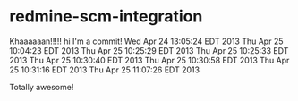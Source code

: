 redmine-scm-integration
=======================

Khaaaaaan!!!!!
hi I'm a commit!
Wed Apr 24 13:05:24 EDT 2013
Thu Apr 25 10:04:23 EDT 2013
Thu Apr 25 10:25:29 EDT 2013
Thu Apr 25 10:25:33 EDT 2013
Thu Apr 25 10:30:40 EDT 2013
Thu Apr 25 10:30:58 EDT 2013
Thu Apr 25 10:31:16 EDT 2013
Thu Apr 25 11:07:26 EDT 2013

Totally awesome!
